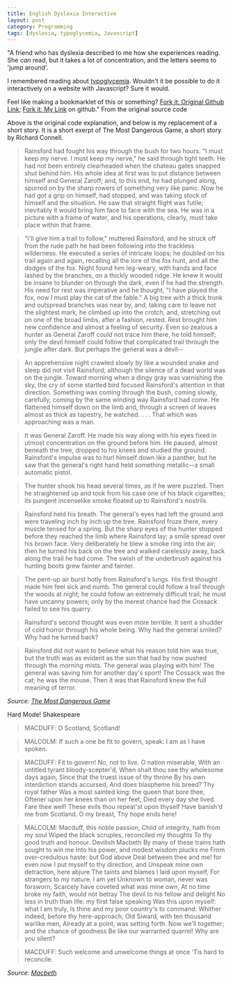 ```yaml
---
title: English Dyslexia Interactive
layout: post
category: Programming
tags: [dyslexia, typoglycemia, Javascript]
---
```


"A friend who has dyslexia described to me how she experiences reading. She *can* read, but it takes a lot of concentration, and the letters seems to 'jump around'.

I remembered reading about [typoglycemia](https://en.wikipedia.org/wiki/Typoglycemia). Wouldn't it be possible to do it interactively on a website with Javascript? Sure it would.

Feel like making a bookmarklet of this or something? [Fork it: Original Github Link](https://github.com/geon/geon.github.com/blob/master/_posts/2016-03-03-dsxyliea.md); [Fork it: My Link](https://github.com/MeghanMcv/skills-github-pages/blob/main/index.md) on github." From the original source code

Above is the original code explanation, and below is my replacement of a short story. It is a short exerpt of The Most Dangerous Game, a short story by Richard Connell.

> Rainsford had fought his way through the bush for two hours. "I must keep my nerve. I must keep my nerve," he said through tight teeth.
> He had not been entirely clearheaded when the chateau gates snapped shut behind him. His whole idea at first was to put distance between himself and General Zaroff; and, to this end, he had plunged along, spurred on by the sharp rowers of something very like panic. Now he had got a grip on himself, had stopped, and was taking stock of himself and the situation. He saw that straight flight was futile; inevitably it would bring him face to face with the sea. He was in a picture with a frame of water, and his operations, clearly, must take place within that frame.

> "I'll give him a trail to follow," muttered Rainsford, and he struck off from the rude path he had been following into the trackless wilderness. He executed a series of intricate loops; he doubled on his trail again and again, recalling all the lore of the fox hunt, and all the dodges of the fox. Night found him leg-weary, with hands and face lashed by the branches, on a thickly wooded ridge. He knew it would be insane to blunder on through the dark, even if he had the strength. His need for rest was imperative and he thought, "I have played the fox, now I must play the cat of the fable." A big tree with a thick trunk and outspread branches was near by, and, taking care to leave not the slightest mark, he climbed up into the crotch, and, stretching out on one of the broad limbs, after a fashion, rested. Rest brought him new confidence and almost a feeling of security. Even so zealous a hunter as General Zaroff could not trace him there, he told himself; only the devil himself could follow that complicated trail through the jungle after dark. But perhaps the general was a devil--

> An apprehensive night crawled slowly by like a wounded snake and sleep did not visit Rainsford, although the silence of a dead world was on the jungle. Toward morning when a dingy gray was varnishing the sky, the cry of some startled bird focused Rainsford's attention in that direction. Something was coming through the bush, coming slowly, carefully, coming by the same winding way Rainsford had come. He flattened himself down on the limb and, through a screen of leaves almost as thick as tapestry, he watched. . . . That which was approaching was a man.

> It was General Zaroff. He made his way along with his eyes fixed in utmost concentration on the ground before him. He paused, almost beneath the tree, dropped to his knees and studied the ground. Rainsford's impulse was to hurl himself down like a panther, but he saw that the general's right hand held something metallic--a small automatic pistol.

> The hunter shook his head several times, as if he were puzzled. Then he straightened up and took from his case one of his black cigarettes; its pungent incenselike smoke floated up to Rainsford's nostrils.

> Rainsford held his breath. The general's eyes had left the ground and were traveling inch by inch up the tree. Rainsford froze there, every muscle tensed for a spring. But the sharp eyes of the hunter stopped before they reached the limb where Rainsford lay; a smile spread over his brown face. Very deliberately he blew a smoke ring into the air; then he turned his back on the tree and walked carelessly away, back along the trail he had come. The swish of the underbrush against his hunting boots grew fainter and fainter.

> The pent-up air burst hotly from Rainsford's lungs. His first thought made him feel sick and numb. The general could follow a trail through the woods at night; he could follow an extremely difficult trail; he must have uncanny powers; only by the merest chance had the Cossack failed to see his quarry.

> Rainsford's second thought was even more terrible. It sent a shudder of cold horror through his whole being. Why had the general smiled? Why had he turned back?

> Rainsford did not want to believe what his reason told him was true, but the truth was as evident as the sun that had by now pushed through the morning mists. The general was playing with him! The general was saving him for another day's sport! The Cossack was the cat; he was the mouse. Then it was that Rainsford knew the full meaning of terror.

*Source: [The Most Dangerous Game](https://www.btboces.org/Downloads/1_The%20Most%20Dangerous%20Game%20by%20Richard%20Connell.pdf)*

Hard Mode! Shakespeare

> MACDUFF: O Scotland, Scotland!

> MALCOLM: If such a one be fit to govern, speak: I am as I have spoken.

> MACDUFF: Fit to govern! No, not to live. O nation miserable, With an untitled tyrant bloody-scepter'd, When shalt thou see thy wholesome days again, Since that the truest issue of thy throne By his own interdiction stands accursed, And does blaspheme his breed? Thy royal father Was a most sainted king: the queen that bore thee, Oftener upon her knees than on her feet, Died every day she lived. Fare thee well! These evils thou repeat'st upon thyself Have banish'd me from Scotland. O my breast, Thy hope ends here!

> MALCOLM: Macduff, this noble passion, Child of integrity, hath from my soul Wiped the black scruples, reconciled my thoughts To thy good truth and honour. Devilish Macbeth By many of these trains hath sought to win me Into his power, and modest wisdom plucks me From over-credulous haste: but God above Deal between thee and me! for even now I put myself to thy direction, and Unspeak mine own detraction, here abjure The taints and blames I laid upon myself, For strangers to my nature. I am yet Unknown to woman, never was forsworn, Scarcely have coveted what was mine own, At no time broke my faith, would not betray The devil to his fellow and delight No less in truth than life: my first false speaking Was this upon myself: what I am truly, Is thine and my poor country's to command: Whither indeed, before thy here-approach, Old Siward, with ten thousand warlike men, Already at a point, was setting forth. Now we'll together; and the chance of goodness Be like our warranted quarrel! Why are you silent?

> MACDUFF: Such welcome and unwelcome things at once 'Tis hard to reconcile.

*Source: [Macbeth](https://shakespeare.mit.edu/macbeth/macbeth.4.3.html)*


<script type="text/javascript" src="//cdnjs.cloudflare.com/ajax/libs/jquery/2.0.3/jquery.min.js"></script>
<script type="text/javascript">

"use strict";

$(function(){

	var getTextNodesIn = function(el) {
	    return $(el).find(":not(iframe,script)").addBack().contents().filter(function() {
	        return this.nodeType == 3;
	    });
	};

	// var textNodes = getTextNodesIn($("p, h1, h2, h3"));
	var textNodes = getTextNodesIn($("*"));



	function isLetter(char) {
		return /^[\d]$/.test(char);
	}


	var wordsInTextNodes = [];
	for (var i = 0; i < textNodes.length; i++) {
		var node = textNodes[i];

		var words = []

		var re = /\w+/g;
		var match;
		while ((match = re.exec(node.nodeValue)) != null) {

			var word = match[0];
			var position = match.index;

			words.push({
				length: word.length,
				position: position
			});
		}

		wordsInTextNodes[i] = words;
	};


	function messUpWords () {

		for (var i = 0; i < textNodes.length; i++) {

			var node = textNodes[i];

			for (var j = 0; j < wordsInTextNodes[i].length; j++) {

				// Only change a tenth of the words each round.
				if (Math.random() > 1/5) {

					continue;
				}

				var wordMeta = wordsInTextNodes[i][j];

				var word = node.nodeValue.slice(wordMeta.position, wordMeta.position + wordMeta.length);
				var before = node.nodeValue.slice(0, wordMeta.position);
				var after  = node.nodeValue.slice(wordMeta.position + wordMeta.length);

				node.nodeValue = before + messUpWord(word) + after;
			};
		};
	}

	function messUpWord (word) {

		if (word.length < 3) {

			return word;
		}

		return word[0] + messUpMessyPart(word.slice(1, -1)) + word[word.length - 1];
	}

	function messUpMessyPart (messyPart) {

		if (messyPart.length < 2) {

			return messyPart;
		}

		var a, b;
		while (!(a < b)) {

			a = getRandomInt(0, messyPart.length - 1);
			b = getRandomInt(0, messyPart.length - 1);
		}

		return messyPart.slice(0, a) + messyPart[b] + messyPart.slice(a+1, b) + messyPart[a] + messyPart.slice(b+1);
	}

	// From https://developer.mozilla.org/en-US/docs/Web/JavaScript/Reference/Global_Objects/Math/random
	function getRandomInt(min, max) {
		
		return Math.floor(Math.random() * (max - min + 1) + min);
	}


	setInterval(messUpWords, 50);
});


</script>
